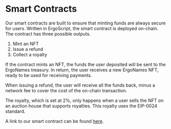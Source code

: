 # Smart Contracts

Our smart contracts are built to ensure that minting funds are always secure for users. Written in ErgoScript, the smart contract is deployed on-chain. The contract has three possible outputs.

1. Mint an NFT
2. Issue a refund
3. Collect a royalty

If the contract mints an NFT, the funds the user deposited will be sent to the ErgoNames treasury. In return, the user receives a new ErgoNames NFT, ready to be used for receiving payments.

When issuing a refund, the user will receive all the funds back, minus a network fee to cover the cost of the on-chain transaction.

The royalty, which is set at 2%, only happens when a user sells the NFT on an auction house that supports royalties. This royalty uses the EIP-0024 standard.

A link to our smart contract can be found [here](https://github.com/ergonames/ergo-names-backend/blob/master/src/main/scala/contracts/ErgoNamesMintingContract.scala).